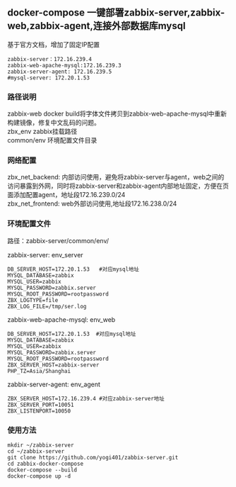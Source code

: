 ## docker-compose 一键部署zabbix-server,zabbix-web,zabbix-agent,连接外部数据库mysql
基于官方文档，增加了固定IP配置

```
zabbix-server：172.16.239.4  
zabbix-web-apache-mysql:172.16.239.3  
zabbix-server-agent: 172.16.239.5  
#mysql-server: 172.20.1.53 
```

### 路径说明
zabbix-web docker build将字体文件拷贝到zabbix-web-apache-mysql中重新构建镜像，修复中文乱码的问题。  
zbx_env zabbix挂载路径  
common/env 环境配置文件目录  


### 网络配置
zbx\_net\_backend: 内部访问使用，避免将zabbix-server与agent，web之间的访问暴露到外网，同时将zabbix-server和zabbix-agent内部地址固定，方便在页面添加配置agent，地址段172.16.239.0/24  
zbx\_net\_frontend: web外部访问使用,地址段172.16.238.0/24


### 环境配置文件
路径：zabbix-server/common/env/

zabbix-server: env_server  
  
```
DB_SERVER_HOST=172.20.1.53   #对应mysql地址
MYSQL_DATABASE=zabbix  
MYSQL_USER=zabbix
MYSQL_PASSWORD=zabbix.server
MYSQL_ROOT_PASSWORD=rootpassword
ZBX_LOGTYPE=file
ZBX_LOG_FILE=/tmp/ser.log
```

zabbix-web-apache-mysql: env_web  
  
```
DB_SERVER_HOST=172.20.1.53  #对应mysql地址
MYSQL_DATABASE=zabbix
MYSQL_USER=zabbix
MYSQL_PASSWORD=zabbix.server
MYSQL_ROOT_PASSWORD=rootpassword
ZBX_SERVER_HOST=zabbix-server
PHP_TZ=Asia/Shanghai
```

zabbix-server-agent: env_agent  
  
```
ZBX_SERVER_HOST=172.16.239.4 #对应zabbix-server地址
ZBX_SERVER_PORT=10051
ZBX_LISTENPORT=10050
```

### 使用方法  

```
mkdir ~/zabbix-server
cd ~/zabbix-server
git clone https://github.com/yogi401/zabbix-server.git
cd zabbix-docker-compose
docker-compose --build
docker-compose up -d
```

